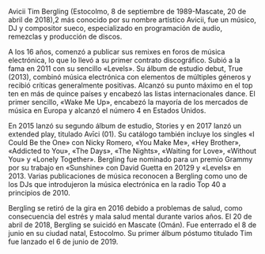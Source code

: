 Avicii
Tim Bergling (Estocolmo, 8 de septiembre de 1989-Mascate, 20 de abril de 2018),2 más conocido por su nombre artístico Avicii, fue un músico, DJ y compositor sueco, especializado en programación de audio, remezclas y producción de discos.​

A los 16 años, comenzó a publicar sus remixes en foros de música electrónica, lo que lo llevó a su primer contrato discográfico. Subió a la fama en 2011 con su sencillo «Levels». Su álbum de estudio debut, True (2013), combinó música electrónica con elementos de múltiples géneros y recibió críticas generalmente positivas. Alcanzó su punto máximo en el top ten en más de quince países y encabezó las listas internacionales dance.​ El primer sencillo, «Wake Me Up», encabezó la mayoría de los mercados de música en Europa y alcanzó el número 4 en Estados Unidos.

En 2015 lanzó su segundo álbum de estudio, Stories y en 2017 lanzó un extended play, titulado Avīci (01).​ Su catálogo también incluye los singles «I Could Be the One» con Nicky Romero, «You Make Me», «Hey Brother», «Addicted to You», «The Days», «The Nights», «Waiting for Love», «Without You» y «Lonely Together». Bergling fue nominado para un premio Grammy por su trabajo en «Sunshine» con David Guetta en 20129​ y «Levels» en 2013. Varias publicaciones de música reconocen a Bergling como uno de los DJs que introdujeron la música electrónica en la radio Top 40 a principios de 2010.

Bergling se retiró de la gira en 2016 debido a problemas de salud, como consecuencia del estrés y mala salud mental durante varios años.​ El 20 de abril de 2018, Bergling se suicidó en Mascate (Omán). Fue enterrado el 8 de junio en su ciudad natal, Estocolmo. Su primer álbum póstumo titulado Tim fue lanzado el 6 de junio de 2019.
